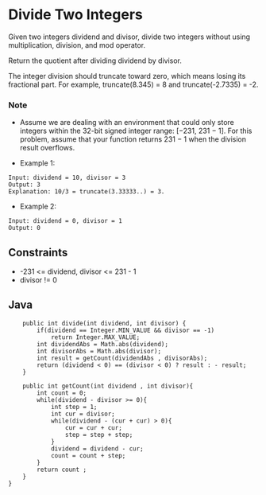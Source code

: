 # Divide Two Integers

Given two integers dividend and divisor, divide two integers without using multiplication, division, and mod operator.

Return the quotient after dividing dividend by divisor.

The integer division should truncate toward zero, which means losing its fractional part. For example, truncate(8.345) = 8 and truncate(-2.7335) = -2.

### Note

* Assume we are dealing with an environment that could only store integers within the 32-bit signed integer range: [−231,  231 − 1]. For this problem, assume that your function returns 231 − 1 when the division result overflows.

* Example 1:

~~~
Input: dividend = 10, divisor = 3
Output: 3
Explanation: 10/3 = truncate(3.33333..) = 3.
~~~

* Example 2:

~~~
Input: dividend = 0, divisor = 1
Output: 0
~~~

## Constraints

* -231 <= dividend, divisor <= 231 - 1
* divisor != 0

## Java

```class Solution {
    public int divide(int dividend, int divisor) {
        if(dividend == Integer.MIN_VALUE && divisor == -1)
            return Integer.MAX_VALUE;
        int dividendAbs = Math.abs(dividend);
        int divisorAbs = Math.abs(divisor);
        int result = getCount(dividendAbs , divisorAbs);
        return (dividend < 0) == (divisor < 0) ? result : - result;
    }
    
    public int getCount(int dividend , int divisor){
        int count = 0;
        while(dividend - divisor >= 0){
            int step = 1;
            int cur = divisor;
            while(dividend - (cur + cur) > 0){
                cur = cur + cur;
                step = step + step;
            }
            dividend = dividend - cur;
            count = count + step;
        }
        return count ;
    }
}
